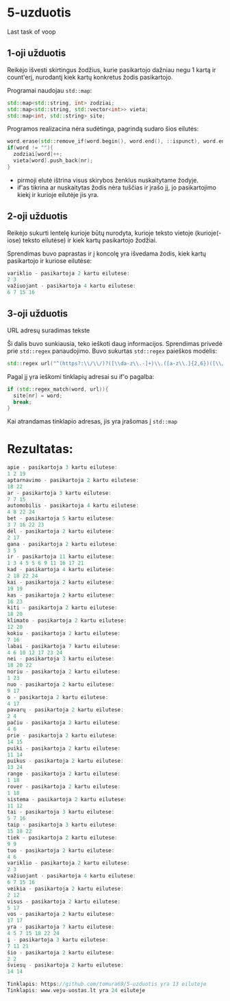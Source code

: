 # 5-uzduotis
Last task of voop

## 1-oji užduotis

Reikėjo išvesti skirtingus žodžius, kurie pasikartojo dažniau negu 1 kartą ir count'erį, 
nurodantį kiek kartų konkretus žodis pasikartojo.

Programai naudojau `std::map`:
```cpp
std::map<std::string, int> zodziai;
std::map<std::string, std::vector<int>> vieta;
std::map<int, std::string> site;
```

Programos realizacina nėra sudėtinga, pagrindą sudaro šios eilutės:
```cpp
word.erase(std::remove_if(word.begin(), word.end(), ::ispunct), word.end());
if(word != ""){
  zodziai[word]++;
  vieta[word].push_back(nr);
}
```
* pirmoji elutė ištrina visus skirybos ženklus nuskaitytame žodyje.
* if'as tikrina ar nuskaitytas žodis nėra tuščias ir įrašo jį, jo pasikartojimo kiekį ir kurioje eilutėje jis yra.

## 2-oji užduotis

Reikėjo sukurti lentelę kurioje būtų nurodyta, kurioje teksto vietoje (kurioje(-iose) teksto eilutėse) ir kiek kartų pasikartojo žodžiai.

Sprendimas buvo paprastas ir į koncolę yra išvedama žodis, kiek kartų pasikartojo ir kuriose eilutėse:
```cpp
variklio - pasikartoja 2 kartu eilutese:
2 3
važiuojant - pasikartoja 4 kartu eilutese:
6 7 15 16
```

## 3-oji užduotis

URL adresų suradimas tekste

Ši dalis buvo sunkiausia, teko ieškoti daug informacijos. Sprendimas privedė prie `std::regex` panaudojimo.
Buvo sukurtas `std::regex` paieškos modelis:
```cpp
std::regex url("^(https?:\\/\\/)?([\\da-z\\.-]+)\\.([a-z\\.]{2,6})([\\/\\w \\.-]*)*\\/?$");
```
Pagal jį yra ieškomi tinklapių adresai su if'o pagalba:
```cpp
if (std::regex_match(word, url)){
  site[nr] = word;
  break;
}
```
Kai atrandamas tinklapio adresas, jis yra įrašomas į `std::map`

# Rezultatas:
```cpp
apie - pasikartoja 3 kartu eilutese:
1 2 19
aptarnavimo - pasikartoja 2 kartu eilutese:
18 22
ar - pasikartoja 3 kartu eilutese:
7 7 15
automobilis - pasikartoja 4 kartu eilutese:
4 8 22 24
bet - pasikartoja 5 kartu eilutese:
3 7 16 22 23
dėl - pasikartoja 2 kartu eilutese:
2 17
gana - pasikartoja 2 kartu eilutese:
3 5
ir - pasikartoja 11 kartu eilutese:
1 3 4 5 5 6 9 11 16 17 21
kad - pasikartoja 4 kartu eilutese:
2 18 22 24
kai - pasikartoja 2 kartu eilutese:
19 19
kas - pasikartoja 2 kartu eilutese:
16 23
kiti - pasikartoja 2 kartu eilutese:
18 20
klimato - pasikartoja 2 kartu eilutese:
12 20
kokiu - pasikartoja 2 kartu eilutese:
7 16
labai - pasikartoja 7 kartu eilutese:
4 6 10 12 17 23 24
nei - pasikartoja 3 kartu eilutese:
18 20 22
noriu - pasikartoja 2 kartu eilutese:
1 23
nuo - pasikartoja 2 kartu eilutese:
9 17
o - pasikartoja 2 kartu eilutese:
4 17
pavarų - pasikartoja 2 kartu eilutese:
2 4
pačiu - pasikartoja 2 kartu eilutese:
4 6
prie - pasikartoja 2 kartu eilutese:
14 15
puiki - pasikartoja 2 kartu eilutese:
11 14
puikus - pasikartoja 2 kartu eilutese:
13 24
range - pasikartoja 2 kartu eilutese:
1 18
rover - pasikartoja 2 kartu eilutese:
1 18
sistema - pasikartoja 2 kartu eilutese:
11 12
tai - pasikartoja 3 kartu eilutese:
5 7 16
taip - pasikartoja 3 kartu eilutese:
15 18 22
tiek - pasikartoja 2 kartu eilutese:
9 9
tuo - pasikartoja 2 kartu eilutese:
4 6
variklio - pasikartoja 2 kartu eilutese:
2 3
važiuojant - pasikartoja 4 kartu eilutese:
6 7 15 16
veikia - pasikartoja 2 kartu eilutese:
2 12
visus - pasikartoja 2 kartu eilutese:
5 17
vos - pasikartoja 2 kartu eilutese:
17 17
yra - pasikartoja 7 kartu eilutese:
4 5 7 15 18 22 24
į - pasikartoja 3 kartu eilutese:
7 11 21
šio - pasikartoja 2 kartu eilutese:
2 2
šviesų - pasikartoja 2 kartu eilutese:
14 14

Tinklapis: https://github.com/tomura69/5-uzduotis yra 13 eiluteje
Tinklapis: www.veju-uostas.lt yra 24 eiluteje
```

